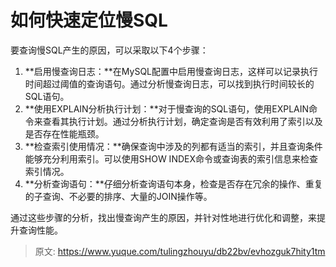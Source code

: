 # 如何快速定位慢SQL

要查询慢SQL产生的原因，可以采取以下4个步骤：

1. **启用慢查询日志：**在MySQL配置中启用慢查询日志，这样可以记录执行时间超过阈值的查询语句。通过分析慢查询日志，可以找到执行时间较长的SQL语句。
2. **使用EXPLAIN分析执行计划：**对于慢查询的SQL语句，使用EXPLAIN命令来查看其执行计划。通过分析执行计划，确定查询是否有效利用了索引以及是否存在性能瓶颈。
3. **检查索引使用情况：**确保查询中涉及的列都有适当的索引，并且查询条件能够充分利用索引。可以使用SHOW INDEX命令或查询表的索引信息来检查索引情况。
4. **分析查询语句：**仔细分析查询语句本身，检查是否存在冗余的操作、重复的子查询、不必要的排序、大量的JOIN操作等。

通过这些步骤的分析，找出慢查询产生的原因，并针对性地进行优化和调整，来提升查询性能。



> 原文: <https://www.yuque.com/tulingzhouyu/db22bv/evhozguk7hity1tm>
